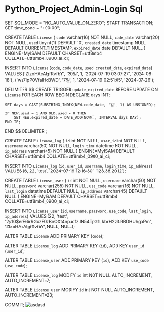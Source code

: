 # Python_Project_Admin-Login Sql


SET SQL_MODE = "NO_AUTO_VALUE_ON_ZERO";
START TRANSACTION;
SET time_zone = "+00:00";

CREATE TABLE `License` (
  `code` varchar(16) NOT NULL,
  `code_date` varchar(20) NOT NULL,
  `used` tinyint(1) DEFAULT '0',
  `created_date` timestamp NULL DEFAULT CURRENT_TIMESTAMP,
  `expired_date` date DEFAULT NULL
) ENGINE=MyISAM DEFAULT CHARSET=utf8mb4 COLLATE=utf8mb4_0900_ai_ci;

INSERT INTO `License` (`code`, `code_date`, `used`, `created_date`, `expired_date`) VALUES
('ZlzoHAcAlgfRvfbY', '30일', 1, '2024-07-19 03:07:27', '2024-08-18'),
('ws7ipP0VfalHcBWD', '7일', 1, '2024-07-19 02:51:05', '2024-07-26');

DELIMITER $$
CREATE TRIGGER `update_expired_date` BEFORE UPDATE ON `License` FOR EACH ROW BEGIN
    DECLARE days INT;

    SET days = CAST(SUBSTRING_INDEX(NEW.code_date, '일', 1) AS UNSIGNED);

    IF NEW.used = 1 AND OLD.used = 0 THEN
        SET NEW.expired_date = DATE_ADD(NOW(), INTERVAL days DAY);
    END IF;
END
$$
DELIMITER ;

CREATE TABLE `License_log` (
  `id` int NOT NULL,
  `user_id` int NOT NULL,
  `username` varchar(50) NOT NULL,
  `login_time` datetime NOT NULL,
  `ip_address` varchar(45) NOT NULL
) ENGINE=MyISAM DEFAULT CHARSET=utf8mb4 COLLATE=utf8mb4_0900_ai_ci;

INSERT INTO `License_log` (`id`, `user_id`, `username`, `login_time`, `ip_address`) VALUES
(6, 22, 'test', '2024-07-19 12:16:30', '123.38.20.12');

CREATE TABLE `License_user` (
  `id` int NOT NULL,
  `username` varchar(50) NOT NULL,
  `password` varchar(255) NOT NULL,
  `use_code` varchar(16) NOT NULL,
  `last_login` datetime DEFAULT NULL,
  `ip_address` varchar(45) DEFAULT NULL
) ENGINE=MyISAM DEFAULT CHARSET=utf8mb4 COLLATE=utf8mb4_0900_ai_ci;

INSERT INTO `License_user` (`id`, `username`, `password`, `use_code`, `last_login`, `ip_address`) VALUES
(22, 'test', '$2y$10$erE6irRGxzF0zBnOXt4npucfz.lN54TpG1LkbrH2z3.RBDHUhgoPm', 'ZlzoHAcAlgfRvfbY', NULL, NULL);

ALTER TABLE `License`
  ADD PRIMARY KEY (`code`);

ALTER TABLE `License_log`
  ADD PRIMARY KEY (`id`),
  ADD KEY `user_id` (`user_id`);

ALTER TABLE `License_user`
  ADD PRIMARY KEY (`id`),
  ADD KEY `use_code` (`use_code`);

ALTER TABLE `License_log`
  MODIFY `id` int NOT NULL AUTO_INCREMENT, AUTO_INCREMENT=7;

ALTER TABLE `License_user`
  MODIFY `id` int NOT NULL AUTO_INCREMENT, AUTO_INCREMENT=23;

COMMIT;
![asdasd](https://github.com/user-attachments/assets/d43792bd-c382-4520-a7b8-833303ff6e1f)
